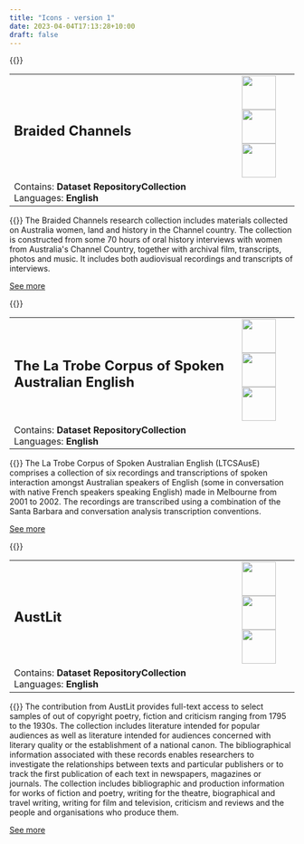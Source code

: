 ```yaml
---
title: "Icons - version 1"
date: 2023-04-04T17:13:28+10:00
draft: false
---
```


{{<raw>}}

<table>
<tr>
<td width = "80%"><h2><a>Braided Channels</a></h2></td><td width = "20%"><img src="../text.png" height = "60px"/><img src="../audio-visual.png" height = "60px"/><img src="../public.png" height = "60px"/></td>
</tr><tr>
<td width = "80%">Contains: <b>Dataset RepositoryCollection</b><br />Languages: <b>English</b><td width = "20%"></td>
</tr><tr>
</table>
{{</raw>}}
The Braided Channels research collection includes materials collected on Australia women, land and history in the Channel country. The collection is constructed from some 70 hours of oral history interviews with women from Australia's Channel Country, together with archival film, transcripts, photos and music. It includes both audiovisual recordings and transcripts of interviews.

[See more]()

{{<raw>}}

<table>
<tr>
<td width = "80%"><h2><a>The La Trobe Corpus of Spoken Australian English</a></h2></td><td width = "20%"><img src="../text.png" height = "60px"/><img src="../ms_word.png" height = "60px"/><img src="../log_in.png" height = "60px"/></td>
</tr><tr>
<td width = "80%">Contains: <b>Dataset RepositoryCollection</b><br />Languages: <b>English</b><td width = "20%"></td>
</tr><tr>
</table>
{{</raw>}}
The La Trobe Corpus of Spoken Australian English (LTCSAusE) comprises a collection of six recordings and transcriptions of spoken interaction amongst Australian speakers of English (some in conversation with native French speakers speaking English) made in Melbourne from 2001 to 2002. The recordings are transcribed using a combination of the Santa Barbara and conversation analysis transcription conventions.

[See more]()

{{<raw>}}

<table>
<tr>
<td width = "80%"><h2><a>AustLit</a></h2></td><td width = "20%"><img src="../text.png" height = "60px"/><img src="../xml.png" height = "60px"/><img src="../public.png" height = "60px"/></td>
</tr><tr>
<td width = "80%">Contains: <b>Dataset RepositoryCollection</b><br />Languages: <b>English</b><td width = "20%"></td>
</tr><tr>
</table>
{{</raw>}}
The contribution from AustLit provides full-text access to select samples of out of copyright poetry, fiction and criticism ranging from 1795 to the 1930s. The collection includes literature intended for popular audiences as well as literature intended for audiences concerned with literary quality or the establishment of a national canon. The bibliographical information associated with these records enables researchers to investigate the relationships between texts and particular publishers or to track the first publication of each text in newspapers, magazines or journals. The collection includes bibliographic and production information for works of fiction and poetry, writing for the theatre, biographical and travel writing, writing for film and television, criticism and reviews and the people and organisations who produce them.

[See more]()
